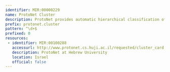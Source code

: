 ```yaml
---
identifier: MIR:00000229
name: ProtoNet Cluster
description: ProtoNet provides automatic hierarchical classification of protein sequences in the UniProt database, partitioning the protein space into clusters of similar proteins. This collection references cluster information.
prefix: protonet.cluster
pattern: ^\d+$
prefixed: 0
resources:
 - identifier: MIR:00100288
   accessurl: http://www.protonet.cs.huji.ac.il/requested/cluster_card.php?cluster=
   description: ProtoNet at Hebrew University
   location: Israel
   official: false
---
```

